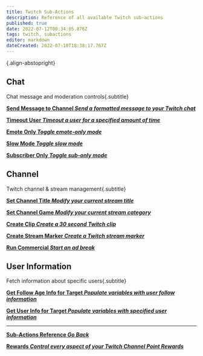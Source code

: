 ```yaml
---
title: Twitch Sub-Actions
description: Reference of all available Twitch sub-actions
published: true
date: 2022-07-12T00:34:05.876Z
tags: twitch, subactions
editor: markdown
dateCreated: 2022-07-10T18:38:17.767Z
---
```


<i class="mdi mdi-twitch text--twitch"></i>{.align-abstopright}

## Chat
Chat message and moderation controls{.subtitle}
<section class="btn-grid my-5">
  
  [<i class="mdi mdi-comment text--twitch"></i>**Send Message to Channel *Send a formatted message to your Twitch chat***](/en/Sub-Actions/Twitch/Send-Message-To-Channel)
  
  [<i class="mdi mdi-account-tie-voice-off text--twitch"></i>**Timeout User *Timeout a user for a specified amount of time***](/en/Sub-Actions/Twitch/Timeout-User)
  
  [<i class="mdi mdi-emoticon text--twitch"></i>**Emote Only *Toggle emote-only mode***](/en/Sub-Actions/Twitch/Emote-Only)
  
  [<i class="mdi mdi-speedometer-slow text--twitch"></i>**Slow Mode *Toggle slow mode***](/en/Sub-Actions/Twitch/Slow-Mode)
  
  [<i class="mdi mdi-account-lock text--twitch"></i>**Subscriber Only *Toggle sub-only mode***](/en/Sub-Actions/Twitch/Subscriber-Only)

</section>

## Channel
Twitch channel &amp; stream management{.subtitle}
<section class="btn-grid my-5">
  
  [<i class="mdi mdi-format-title text--twitch"></i>**Set Channel Title *Modify your current stream title***](/en/Sub-Actions/Twitch/Set-Title)
  
  [<i class="mdi mdi-gamepad text--twitch"></i>**Set Channel Game *Modify your current stream category***](/en/Sub-Actions/Twitch/Set-Channel-Game)
    
  [<i class="mdi mdi-clipboard-play text--twitch"></i> **Create Clip *Create a 30 second Twitch clip***](/en/Sub-Actions/Twitch/Create-Clip)
  
  [<i class="mdi mdi-bookmark text--twitch"></i>**Create Stream Marker *Create a Twitch stream marker***](/en/Sub-Actions/Twitch/Create-Stream-Marker)
  
  [<i class="mdi mdi-television-classic text--twitch"></i>**Run Commercial *Start an ad break***](/en/Sub-Actions/Twitch/Emote-Only)

</section>

## User Information
Fetch information about specific users{.subtitle}
<section class="btn-grid my-5">
    
  [<i class="mdi mdi-account-heart text--twitch"></i>**Get Follow Age Info for Target *Populate variables with user follow information***](/en/Sub-Actions/Twitch/Get-Follow-Age)
  
  [<i class="mdi mdi-account text--twitch"></i>**Get User Info for Target *Populate variables with specified user information***](/en/Sub-Actions/Twitch/Get-User-Info-for-Target)

</section>

---

<section class="btn-grid my-5">
    
  [<i class="mdi mdi-chevron-left"></i>**Sub-Actions Reference *Go Back***](/en/Sub-Actions)
  
  [<i class="mdi mdi-twitch text--twitch"></i>**Rewards *Control every aspect of your Twitch Channel Point Rewards***](/en/Sub-Actions/Rewards)
  
</section>